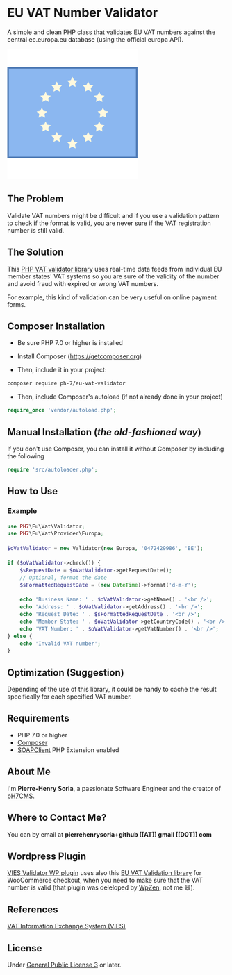 # EU VAT Number Validator

A simple and clean PHP class that validates EU VAT numbers against the central ec.europa.eu database (using the official europa API).

![EU VATIN validator; EU Flag](eu-flag.svg)


## The Problem

Validate VAT numbers might be difficult and if you use a validation pattern to check if the format is valid, you are never sure if the VAT registration number is still valid.

## The Solution

This [PHP VAT validator library](https://github.com/pH-7/eu-vat-validator) uses real-time data feeds from individual EU member states' VAT systems so you are sure of the validity of the number and avoid fraud with expired or wrong VAT numbers.

For example, this kind of validation can be very useful on online payment forms.


## Composer Installation

* Be sure PHP 7.0 or higher is installed

* Install Composer (https://getcomposer.org)

* Then, include it in your project:

```bash
composer require ph-7/eu-vat-validator
 ```

* Then, include Composer's autoload (if not already done in your project)

 ```php
require_once 'vendor/autoload.php';
```


## Manual Installation (*the old-fashioned way*)

If you don't use Composer, you can install it without Composer by including the following

```php
require 'src/autoloader.php';
```


## How to Use

### Example

```php
use PH7\Eu\Vat\Validator;
use PH7\Eu\Vat\Provider\Europa;

$oVatValidator = new Validator(new Europa, '0472429986', 'BE');

if ($oVatValidator->check()) {
    $sRequestDate = $oVatValidator->getRequestDate();
    // Optional, format the date
    $sFormattedRequestDate = (new DateTime)->format('d-m-Y');

    echo 'Business Name: ' . $oVatValidator->getName() . '<br />';
    echo 'Address: ' . $oVatValidator->getAddress() . '<br />';
    echo 'Request Date: ' . $sFormattedRequestDate . '<br />';
    echo 'Member State: ' . $oVatValidator->getCountryCode() . '<br />';
    echo 'VAT Number: ' . $oVatValidator->getVatNumber() . '<br />';
} else {
    echo 'Invalid VAT number';
}
```


## Optimization (Suggestion)

Depending of the use of this library, it could be handy to cache the result specifically for each specified VAT number.


## Requirements

* PHP 7.0 or higher
* [Composer](https://getcomposer.org)
* [SOAPClient](http://php.net/manual/en/class.soapclient.php) PHP Extension enabled


## About Me

I'm **Pierre-Henry Soria**, a passionate Software Engineer and the creator of [pH7CMS](https://github.com/pH7Software/pH7-Social-Dating-CMS).


## Where to Contact Me?

You can by email at **pierrehenrysoria+github [[AT]] gmail [[D0T]] com**


## Wordpress Plugin

[VIES Validator WP plugin](https://wordpress.org/plugins/vies-validator/) uses also this [EU VAT Validation library](https://github.com/pH-7/eu-vat-validator/) for WooCommerce checkout, when you need to make sure that the VAT number is valid (that plugin was deleloped by [WpZen](https://wpzen.it), not me :smiley:).


## References

[VAT Information Exchange System (VIES)](http://ec.europa.eu/taxation_customs/vies/)


## License

Under [General Public License 3](http://www.gnu.org/licenses/gpl.html) or later.
